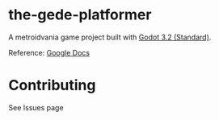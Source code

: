 # the-gede-platformer

A metroidvania game project built with [Godot 3.2 (Standard)](https://godotengine.org/).

Reference: [Google Docs](https://docs.google.com/document/d/1_LzInBjtk_--nDmShl3hPeS8XBCV7Tji414zlrp4vhY/edit#heading=h.wo4fixitv5b5)

# Contributing

See Issues page

